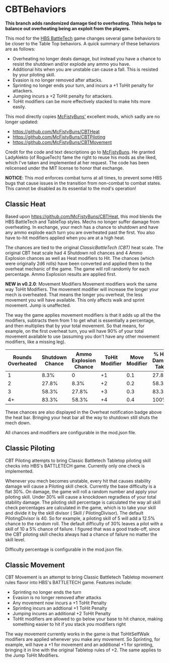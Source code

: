 # CBTBehaviors
**This branch adds randomized damage tied to overheating. Thhis helps to balance out overheating being an exploit from the players.**

This mod for the [HBS BattleTech](http://battletechgame.com/) game changes several game behaviors to be closer to the Table Top behaviors. A quick summary of these behaviors are as follows:

* Overheating no longer deals damage, but instead you have a chance to resist the shutdown and/or explode any ammo you have.
* Additional hits when you are unstable can cause a fall. This is resisted by your piloting skill.
* Evasion is no longer removed after attacks.
* Sprinting no longer ends your turn, and incurs a +1 ToHit penalty for attackers.
* Jumping incurs a +2 ToHit penalty for attackers.
* ToHit modifiers can be more effectively stacked to make hits more easily.

This mod directly copies [McFistyBuns'](https://github.com/McFistyBuns) excellent mods, which sadly are no longer updated:

* <https://github.com/McFistyBuns/CBTHeat>
* <https://github.com/McFistyBuns/CBTPiloting>
* <https://github.com/McFistyBuns/CBTMovement>

Credit for the code and text descriptions go to [McFistyBuns](https://github.com/McFistyBuns). He granted LadyAlekto (of RogueTech) fame the right to reuse his mods as she liked, which I've taken and implemented at her request. The code has been relicensed under the MIT license to honor that exchange.

**NOTICE**: This mod enforces combat turns at all times, to prevent some HBS bugs that cause issues in the transition from non-combat to combat states. This cannot be disabled as its essential to the mod's operation!

## Classic Heat

Based upon https://github.com/McFistyBuns/CBTHeat, this mod blends the HBS BattleTech and TableTop styles. Mechs no longer suffer damage from overheating. In exchange, your mech has a chance to shutdown and have any ammo explode each turn you are overheated past the first. You also have to-hit modifiers applied when you are at a high heat.

The chances are tied to the original _ClassicBattleTech (CBT)_ heat scale. The original CBT heat scale had 4 Shutdown roll chances and 4 Ammo Explosion chances as well as Heat modifiers to Hit. The chances (which were originally 2d6 rolls) have been converted  and applied them to the overheat mechanic of the game. The game will roll randomly for each percentage. Ammo Explosion results are applied first.

**NEW in v0.2.0**: Movement Modifiers Movement modifiers work the same way ToHit Modifiers. The movement modifier will increase the longer your mech is overheated. That means the longer you overheat, the less movement you will have available. This only affects walk and sprint movement. Jump is unaffected.

The way the game applies movement modifiers is that it adds up all the the modifiers, subtracts them from 1 to get what is essentially a percentage, and then multiplies that by your total movement. So that means, for example, on the first overheat turn, you will have 90% of your total movement available to use (assuming you don't have any other movement modifiers, like a missing leg).

| Rounds Overheated | Shutdown Chance | Ammo Explosion Chance | ToHit Modifier | Move Modifier |% Heat Damage Taken
| ----------------- | --------------- | --------------------- | -------------- | ------------- |-------------------
| 1                 | 8.3%            | 0                     | +1             | 0.1           |27.8%
| 2                 | 27.8%           | 8.3%                  | +2             | 0.2           |58.3%
| 3                 | 58.3%           | 27.8%                 | +3             | 0.3           |83.3%
| 4+                | 83.3%           | 58.3%                 | +4             | 0.4           |100%

These chances are also displayed in the Overheat notification badge above the heat bar. Bringing your heat bar all the way to shutdown still shuts the mech down.

All chances and modifiers are configurable in the mod.json file.

## Classic Piloting

CBT Piloting attempts to bring Classic Battletech Tabletop piloting skill checks into HBS's BATTLETECH game. Currently only one check is implemented.

Whenever you mech becomes unstable, every hit that causes stability damage will cause a Piloting skill check. Currently the base difficulty is a flat 30%. On damage, the game will roll a random number and apply your piloting skill. Under 30% will cause a knockdown regradless of your total stability damage. The piloting skill percentage is calculated the way all skill check percentages are calculated in the game, which is to take your skill and divide it by the skill divisor ( Skill / PilotingDivisor). The default PilotingDivisor is 40. So for example, a piloting skill of 5 will add a 12.5% chance to the random roll. The default difficulty of 30% leaves a pilot with a skill of 10 a 5% chance of failure. I figured that was a good trade-off, since the CBT piloting skill checks always had a chance of failure no matter the skill level.

Difficulty percentage is configurable in the mod.json file.

## Classic Movement 

CBT Movement is an attempt to bring Classic Battletech Tabletop movement rules flavor into HBS's BATTLETECH game. Features include:

- Sprinting no longer ends the turn
- Evasion is no longer removed after attacks
- Any movement now incurs a +1 ToHit Penalty
- Sprinting incurs an addtional +1 ToHit Penalty
- Jumping incures an additional +2 ToHit Penalty
- ToHit modifiers are allowed to go below your base to hit chance, making something easier to hit if you stack you modifiers right

The way movement currently works in the game is that ToHitSelfWalk modifiers are applied whenever you make any movement. So Sprinting, for example, will have a +1 for movement and an additional +1 for sprinting, bringing it in line with the original Tabletop rules of +2. The same applies to the Jump ToHit Modifiers.
